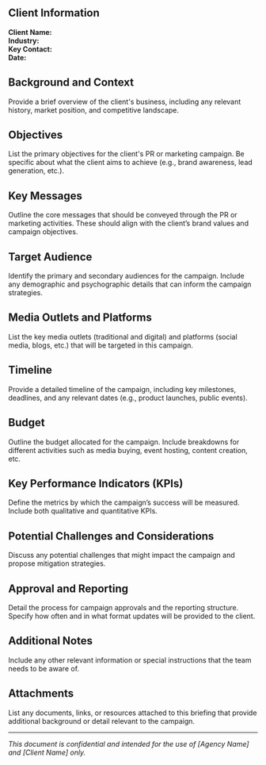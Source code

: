 ## Client Information
**Client Name:**  
**Industry:**  
**Key Contact:**  
**Date:**  

## Background and Context
Provide a brief overview of the client's business, including any relevant history, market position, and competitive landscape.

## Objectives
List the primary objectives for the client's PR or marketing campaign. Be specific about what the client aims to achieve (e.g., brand awareness, lead generation, etc.).

## Key Messages
Outline the core messages that should be conveyed through the PR or marketing activities. These should align with the client’s brand values and campaign objectives.

## Target Audience
Identify the primary and secondary audiences for the campaign. Include any demographic and psychographic details that can inform the campaign strategies.

## Media Outlets and Platforms
List the key media outlets (traditional and digital) and platforms (social media, blogs, etc.) that will be targeted in this campaign.

## Timeline
Provide a detailed timeline of the campaign, including key milestones, deadlines, and any relevant dates (e.g., product launches, public events).

## Budget
Outline the budget allocated for the campaign. Include breakdowns for different activities such as media buying, event hosting, content creation, etc.

## Key Performance Indicators (KPIs)
Define the metrics by which the campaign’s success will be measured. Include both qualitative and quantitative KPIs.

## Potential Challenges and Considerations
Discuss any potential challenges that might impact the campaign and propose mitigation strategies.

## Approval and Reporting
Detail the process for campaign approvals and the reporting structure. Specify how often and in what format updates will be provided to the client.

## Additional Notes
Include any other relevant information or special instructions that the team needs to be aware of.

## Attachments
List any documents, links, or resources attached to this briefing that provide additional background or detail relevant to the campaign.

---

*This document is confidential and intended for the use of [Agency Name] and [Client Name] only.*
